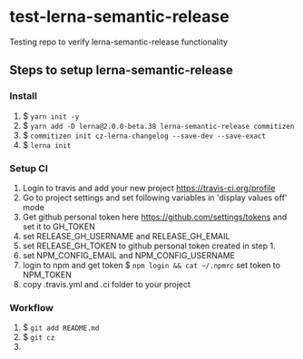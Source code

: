 # test-lerna-semantic-release
Testing repo to verify lerna-semantic-release functionality

## Steps to setup lerna-semantic-release

### Install

1. $ `yarn init -y`
2. $ `yarn add -D lerna@2.0.0-beta.38 lerna-semantic-release commitizen`
3. $ `commitizen init cz-lerna-changelog --save-dev --save-exact`
4. $ `lerna init`

###  Setup CI

1. Login to travis and add your new project https://travis-ci.org/profile
2. Go to project settings and set following variables in 'display values off' mode
3. Get github personal token here https://github.com/settings/tokens and set it to GH_TOKEN
4. set RELEASE_GH_USERNAME and RELEASE_GH_EMAIL
5. set RELEASE_GH_TOKEN to github personal token created in step 1.
6. set NPM_CONFIG_EMAIL and NPM_CONFIG_USERNAME
7. login to npm and get token $ `npm login && cat ~/.npmrc` set token to NPM_TOKEN
8. copy .travis.yml and .ci folder to your project

### Workflow

1. $ `git add README.md`
2. $ `git cz`
3.
